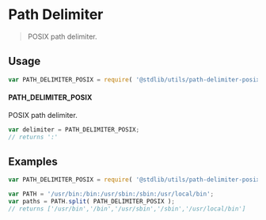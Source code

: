 # Path Delimiter

> POSIX path delimiter.


<section class="usage">

## Usage

``` javascript
var PATH_DELIMITER_POSIX = require( '@stdlib/utils/path-delimiter-posix' );
```

#### PATH_DELIMITER_POSIX

POSIX path delimiter.

``` javascript
var delimiter = PATH_DELIMITER_POSIX;
// returns ':'
```

<!-- </usage> -->


<section class="examples">

## Examples

``` javascript
var PATH_DELIMITER_POSIX = require( '@stdlib/utils/path-delimiter-posix' );

var PATH = '/usr/bin:/bin:/usr/sbin:/sbin:/usr/local/bin';
var paths = PATH.split( PATH_DELIMITER_POSIX );
// returns ['/usr/bin','/bin','/usr/sbin','/sbin','/usr/local/bin']
```

<!-- </examples> -->


<section class="links">

<!-- </links> -->
